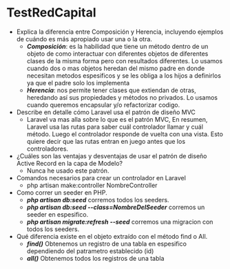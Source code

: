 # TestRedCapital

- Explica la diferencia entre Composición y Herencia, incluyendo ejemplos de cuándo es más apropiado usar una o la otra.
    - ***Composición***: es la habilidad que tiene un método dentro de un objeto de como 
    interactuar con diferentes objetos de diferentes clases de la misma forma pero con resultados diferentes. Lo usamos cuando dos o mas objetos heredan del mismo padre en donde necesitan metodos espesificos y se les obliga a los hijos a definirlos ya que el padre solo los implementa 
    - ***Herencia***: nos permite tener clases que extiendan de otras, heredando así sus propiedades y métodos no privados. Lo usamos cuando queremos encapsular y/o refactorizar codigo.
- Describe en detalle cómo Laravel usa el patrón de diseño MVC
    - Laravel va mas alla sobre lo que es el patrón MVC, En resumen, Laravel usa las rutas para saber cuál controlador llamar y cuál método. Luego el controlador responde de vuelta con una vista. Esto quiere decir que las rutas entran en juego antes que los controladores.
- ¿Cuáles son las ventajas y desventajas de usar el patrón de diseño Active Record en la capa de Modelo?
    - Nunca he usado este patrón.
- Comandos necesarios para crear un controlador en Laravel
    - php artisan make:controller NombreController
- Como correr un seeder en PHP.
    -  ***php artisan db:seed*** corremos todos los seeders.
    -  ***php artisan db:seed --class=NombreDelSeeder*** corremos un seeder en espesifico.
    -  ***php artisan migrate:refresh --seed*** corremos una migracion con todos los seeders.
- Qué diferencia existe en el objeto extraído con el método find o All.
    - ***find()*** Obtenemos un registro de una tabla en espesifico dependiendo del patrametro establecido (id)
    - ***all()*** Obtenemos todos los registros de una tabla 